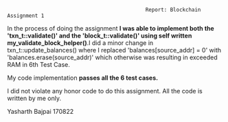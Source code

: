                                                 Report: Blockchain Assignment 1

In the process of doing the assignment **I was able to implement both the 'txn_t::validate()' and the 'block_t::validate()' using self written 
my_validate_block_helper()**.I did a minor change in txn_t::update_balances() where I replaced 'balances[source_addr] = 0' with 'balances.erase(source_addr)' which otherwise was resulting in exceeded RAM in 6th Test Case.

My code implementation **passes all the 6 test cases.**

I did not violate any honor code to do this assignment. All the code is written by me only.


Yasharth Bajpai
170822